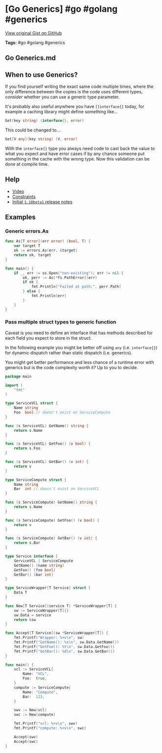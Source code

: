 # [Go Generics] #go #golang #generics

[View original Gist on GitHub](https://gist.github.com/Integralist/7de01a8ae89a9b035a22d61535e21230)

**Tags:** #go #golang #generics

## Go Generics.md

## When to use Generics?

If you find yourself writing the exact same code multiple times, where the only difference between the copies is the code uses different types, _consider_ whether you can use a generic type parameter.

It's probably also useful anywhere you have `[]interface{}` today, for example a caching library might define something like...

```go
Get(key string) (interface{}, error)
```

This could be changed to...

```go
Get[V any](key string) (V, error)
```

With the `interface{}` type you always need code to cast back the value to what you expect and have error cases if by any chance someone put something in the cache with the wrong type. Now this validation can be done at compile time.

## Help

- [Video](https://www.youtube.com/watch?v=KepBhuQJT9E)
- [Constraints](https://github.com/golang/go/blob/master/src/constraints/constraints.go)
- [Initial `1.18beta1` release notes](https://tip.golang.org/doc/go1.18#generics)

## Examples

### Generic errors.As

```go
func As[T error](err error) (bool, T) {
	var target T
	ok := errors.As(err, &target)
	return ok, target
}

func main() {
	if _, err := os.Open("non-existing"); err != nil {
		ok, perr := As[*fs.PathError](err)
		if ok {
			fmt.Println("Failed at path:", perr.Path)
		} else {
			fmt.Println(err)
		}
	}
}
```

### Pass multiple struct types to generic function

Caveat is you need to define an interface that has methods described for each field you expect to store in the struct.

In the following example you might be better off using `any` (i.e. `interface{}`) for dynamic dispatch rather than static dispatch (i.e. generics). 

You might get better performance and less chance of a runtime error with generics but is the code complexity worth it? Up to you to decide.

```go
package main

import (
	"fmt"
)

type ServiceVCL struct {
	Name string
	Foo  bool // doesn't exist on ServiceCompute
}

func (s ServiceVCL) GetName() string {
	return s.Name
}

func (s ServiceVCL) GetFoo() (v bool) {
	return s.Foo
}

func (s ServiceVCL) GetBar() (v int) {
	return v
}

type ServiceCompute struct {
	Name string
	Bar  int // doesn't exist on ServiceVCL
}

func (s ServiceCompute) GetName() string {
	return s.Name
}

func (s ServiceCompute) GetFoo() (v bool) {
	return v
}

func (s ServiceCompute) GetBar() (v int) {
	return s.Bar
}

type Service interface {
	ServiceVCL | ServiceCompute
	GetName() (name string)
	GetFoo() (foo bool)
	GetBar() (bar int)
}

type ServiceWrapper[T Service] struct {
	Data T
}

func New[T Service](service T) *ServiceWrapper[T] {
	sw := ServiceWrapper[T]{}
	sw.Data = service
	return &sw
}

func Accept[T Service](sw *ServiceWrapper[T]) {
	fmt.Printf("Wrapper: %+v\n", sw)
	fmt.Printf("GetName(): %s\n", sw.Data.GetName())
	fmt.Printf("GetFoo(): %t\n", sw.Data.GetFoo())
	fmt.Printf("GetBar(): %d\n", sw.Data.GetBar())
}

func main() {
	vcl := ServiceVCL{
		Name: "VCL",
		Foo:  true,
	}
	compute := ServiceCompute{
		Name: "Compute",
		Bar:  123,
	}

	swv := New(vcl)
	swc := New(compute)

	fmt.Printf("vcl: %+v\n", swv)
	fmt.Printf("compute: %+v\n", swc)

	Accept(swv)
	Accept(swc)
}
```

